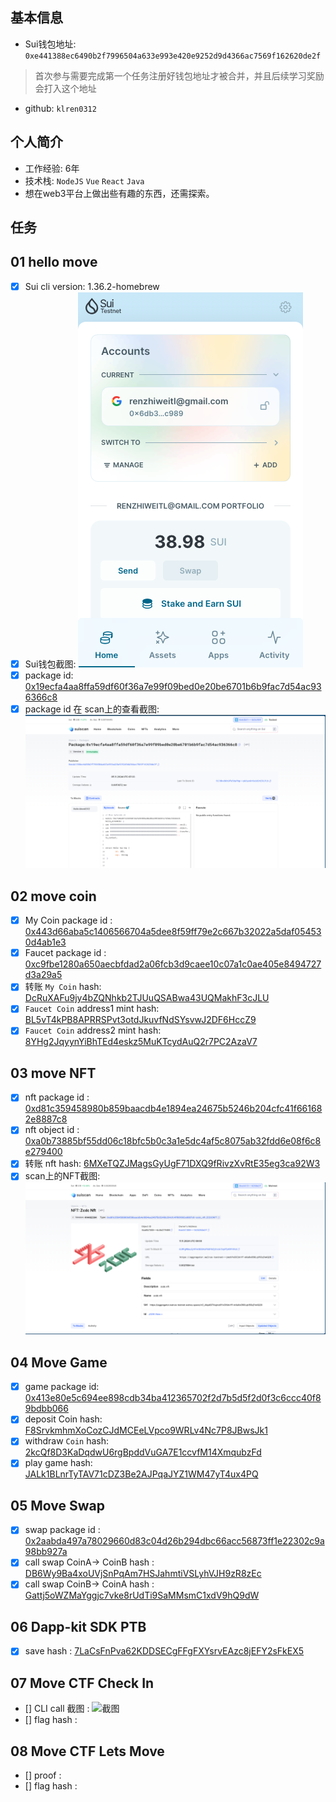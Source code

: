 ## 基本信息
- Sui钱包地址: `0xe441388ec6490b2f7996504a633e993e420e9252d9d4366ac7569f162620de2f`
> 首次参与需要完成第一个任务注册好钱包地址才被合并，并且后续学习奖励会打入这个地址
- github: `klren0312`


## 个人简介
- 工作经验: 6年
- 技术栈: `NodeJS` `Vue` `React` `Java`
- 想在web3平台上做出些有趣的东西，还需探索。

## 任务

##   01 hello move  
- [x] Sui cli version: 1.36.2-homebrew
- [x] Sui钱包截图: ![Sui钱包截图](./images/01hellomove/Sui钱包.png)
- [x] package id: [0x19ecfa4aa8ffa59df60f36a7e99f09bed0e20be6701b6b9fac7d54ac936366c8](https://suiscan.xyz/mainnet/object/0x19ecfa4aa8ffa59df60f36a7e99f09bed0e20be6701b6b9fac7d54ac936366c8)
- [x] package id 在 scan上的查看截图:![Scan截图](./images/01hellomove/scan截图.png)

##   02 move coin
- [x] My Coin package id : [0x443d66aba5c1406566704a5dee8f59ff79e2c667b32022a5daf054530d4ab1e3](https://suiscan.xyz/mainnet/object/0x443d66aba5c1406566704a5dee8f59ff79e2c667b32022a5daf054530d4ab1e3)
- [x] Faucet package id : [0xc9fbe1280a650aecbfdad2a06fcb3d9caee10c07a1c0ae405e8494727d3a29a5](https://suiscan.xyz/mainnet/object/0xc9fbe1280a650aecbfdad2a06fcb3d9caee10c07a1c0ae405e8494727d3a29a5)
- [x] 转账 `My Coin` hash: [DcRuXAFu9jy4bZQNhkb2TJUuQSABwa43UQMakhF3cJLU](https://suiscan.xyz/mainnet/tx/DcRuXAFu9jy4bZQNhkb2TJUuQSABwa43UQMakhF3cJLU)
- [x] `Faucet Coin` address1 mint hash: [BL5vT4kPB8APRRSPvt3otdJkuvfNdSYsvwJ2DF6HccZ9](https://suiscan.xyz/mainnet/tx/BL5vT4kPB8APRRSPvt3otdJkuvfNdSYsvwJ2DF6HccZ9)
- [x] `Faucet Coin` address2 mint hash: [8YHg2JqyynYiBhTEd4eskz5MuKTcydAuQ2r7PC2AzaV7](https://suiscan.xyz/mainnet/tx/8YHg2JqyynYiBhTEd4eskz5MuKTcydAuQ2r7PC2AzaV7)

##   03 move NFT
- [x] nft package id : [0xd81c359458980b859baacdb4e1894ea24675b5246b204cfc41f661682e8887c8](https://suiscan.xyz/mainnet/object/0xd81c359458980b859baacdb4e1894ea24675b5246b204cfc41f661682e8887c8)
- [x] nft object id : [0xa0b73885bf55dd06c18bfc5b0c3a1e5dc4af5c8075ab32fdd6e08f6c8e279400](https://suiscan.xyz/mainnet/object/0xa0b73885bf55dd06c18bfc5b0c3a1e5dc4af5c8075ab32fdd6e08f6c8e279400)
- [x] 转账 nft  hash: [6MXeTQZJMagsGyUgF71DXQ9fRivzXvRtE35eg3ca92W3](https://suiscan.xyz/mainnet/tx/6MXeTQZJMagsGyUgF71DXQ9fRivzXvRtE35eg3ca92W3)
- [x] scan上的NFT截图:![Scan截图](./images/03movenft/scan上的NFT截图.png)

##   04 Move Game
- [x] game package id: [0x413e80e5c694ee898cdb34ba412365702f2d7b5d5f2d0f3c6ccc40f89bdbb066](https://suiscan.xyz/mainnet/object/0x413e80e5c694ee898cdb34ba412365702f2d7b5d5f2d0f3c6ccc40f89bdbb066)
- [x] deposit Coin hash: [F8SrvkmhmXoCozCJdMCEeLVpco9WRLv4Nc7P8JBwsJk1](https://suiscan.xyz/mainnet/tx/F8SrvkmhmXoCozCJdMCEeLVpco9WRLv4Nc7P8JBwsJk1)
- [x] withdraw `Coin` hash: [2kcQf8D3KaDqdwU6rgBpddVuGA7E1ccvfM14XmqubzFd](https://suiscan.xyz/mainnet/tx/2kcQf8D3KaDqdwU6rgBpddVuGA7E1ccvfM14XmqubzFd)
- [x] play game hash: [JALk1BLnrTyTAV71cDZ3Be2AJPqaJYZ1WM47yT4ux4PQ](https://suiscan.xyz/mainnet/tx/JALk1BLnrTyTAV71cDZ3Be2AJPqaJYZ1WM47yT4ux4PQ)

##   05 Move Swap
- [x] swap package id : [0x2aabda497a78029660d83c04d26b294dbc66acc56873ff1e22302c9a98bb927a](https://suiscan.xyz/mainnet/object/0x2aabda497a78029660d83c04d26b294dbc66acc56873ff1e22302c9a98bb927a)
- [x] call swap CoinA-> CoinB  hash : [DB6Wy9Ba4xoUVjSnPqAm7HSJahmtiVSLyhVJH9zR8zEc](https://suiscan.xyz/mainnet/tx/DB6Wy9Ba4xoUVjSnPqAm7HSJahmtiVSLyhVJH9zR8zEc)
- [x] call swap CoinB-> CoinA  hash : [Gattj5oWZMaYggjc7vke8rUdTi9SaMMsmC1xdV9hQ9dW](https://suiscan.xyz/mainnet/tx/Gattj5oWZMaYggjc7vke8rUdTi9SaMMsmC1xdV9hQ9dW)

##   06 Dapp-kit SDK PTB
- [x] save hash : [7LaCsFnPva62KDDSECgFFgFXYsrvEAzc8jEFY2sFkEX5](https://suiscan.xyz/mainnet/tx/7LaCsFnPva62KDDSECgFFgFXYsrvEAzc8jEFY2sFkEX5)

##   07 Move CTF Check In
- [] CLI call 截图 : ![截图](./images/你的图片地址)
- [] flag hash :

##   08 Move CTF Lets Move
- [] proof : 
- [] flag hash :
